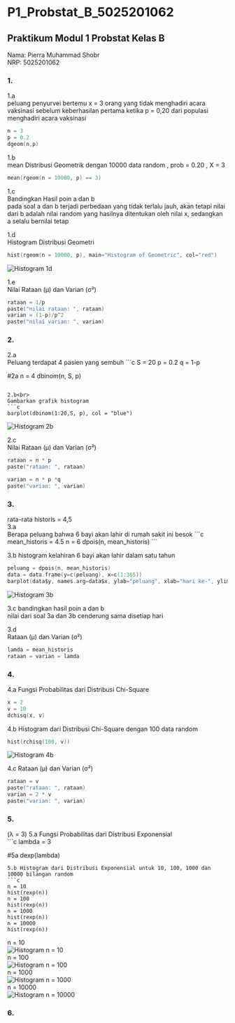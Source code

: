# P1_Probstat_B_5025201062
<h2>Praktikum Modul 1 Probstat Kelas B</h2>
Nama: Pierra Muhammad Shobr<br>
NRP: 5025201062

<h3>1.</h3>
1.a <br>
peluang penyurvei bertemu x = 3 orang yang tidak menghadiri acara vaksinasi sebelum keberhasilan pertama ketika p = 0,20 dari populasi menghadiri acara vaksinasi<br>

```c
n = 3
p = 0.2
dgeom(n,p)
```

1.b<br>
mean Distribusi Geometrik dengan 10000 data random , prob = 0.20 , X = 3 <br>

```c
mean(rgeom(n = 10000, p) == 3)
```

1.c<br>
Bandingkan Hasil poin a dan b<br>
pada soal a dan b terjadi perbedaan yang tidak terlalu jauh, akan tetapi nilai dari b adalah nilai random yang hasilnya ditentukan oleh nilai x, sedangkan a selalu bernilai tetap <br>

1.d<br>
Histogram Distribusi Geometri
```c
hist(rgeom(n = 10000, p), main="Histogram of Geometric", col="red")
```
![Histogram 1d](img/Capture1.PNG)

1.e<br>
Nilai Rataan (μ) dan Varian (σ²)
```c
rataan = 1/p
paste("nilai rataan: ", rataan)
varian = (1-p)/p^2
paste("nilai varian: ", varian)
```

<h3>2.</h3>
2.a<br>
Peluang terdapat 4 pasien yang sembuh
```c
S = 20
p = 0.2
q = 1-p

#2a
n = 4
dbinom(n, S, p)
```

2.b<br>
Gambarkan grafik histogram
```c
barplot(dbinom(1:20,S, p), col = "blue")
```
![Histogram 2b](img/Capture2.PNG)

2.c<br>
Nilai Rataan (μ) dan Varian (σ²)
```c
rataan = n * p
paste("rataan: ", rataan)

varian = n * p *q
paste("varian: ", varian)
```
<h3>3.</h3>
rata-rata historis = 4,5<br>
3.a<br>
Berapa peluang bahwa 6 bayi akan lahir di rumah sakit ini besok
```c
mean_historis = 4.5
n = 6
dpois(n, mean_historis)
```

3.b   histogram kelahiran 6 bayi akan lahir dalam satu tahun<br>
```c
peluang = dpois(n, mean_historis)
data = data.frame(y=c(peluang), x=c(1:365))
barplot(data$y, names.arg=data$x, ylab="peluang", xlab="hari ke-", ylim=0:1)
```
![Histogram 3b](img/Capture3.PNG)

3.c   bandingkan hasil poin a dan b<br>
nilai dari soal 3a dan 3b cenderung sama disetiap hari<br>

3.d<br>
Rataan (μ) dan Varian (σ²)<br>
```c
lamda = mean_historis
rataan = varian = lamda
```

<h3>4.</h3>
4.a   Fungsi Probabilitas dari Distribusi Chi-Square<br>

```c
x = 2
v = 10
dchisq(x, v)
```


4.b   Histogram dari Distribusi Chi-Square dengan 100 data random<br>
```c
hist(rchisq(100, v))
```
![Histogram 4b](img/Capture4.PNG)

4.c   Rataan (μ) dan Varian (σ²)<br>
```c
rataan = v
paste("rataan: ", rataan)
varian = 2 * v
paste("varian: ", varian)
```

<h3>5.</h3>
(λ = 3)
5.a Fungsi Probabilitas dari Distribusi Exponensial<br>
```c
lambda = 3

#5a
dexp(lambda)
```
5.b Histogram dari Distribusi Exponensial untuk 10, 100, 1000 dan 10000 bilangan random
```c
n = 10
hist(rexp(n))
n = 100
hist(rexp(n))
n = 1000
hist(rexp(n))
n = 10000
hist(rexp(n))
```
n = 10<br>
![Histogram n = 10](img/Capture5.PNG)<br>
n = 100<br>
![Histogram n = 100](img/Capture6.PNG)<br>
n = 1000<br>
![Histogram n = 1000](img/Capture7.PNG)<br>
n = 10000<br>
![Histogram n = 10000](img/Capture8.PNG)
<h3>6.</h3>
